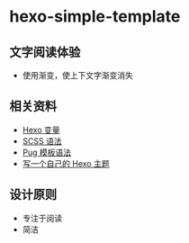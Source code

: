 # hexo-simple-template

## 文字阅读体验

- 使用渐变，使上下文字渐变消失

## 相关资料

- [Hexo 变量](https://hexo.io/zh-cn/docs/variables.html)
- [SCSS 语法](http://www.sasschina.com/guide/)
- [Pug 模板语法](https://pugjs.org/zh-cn/language/attributes.html)
- [写一个自己的 Hexo 主题](https://segmentfault.com/a/1190000006057336)

## 设计原则

- 专注于阅读
- 简洁